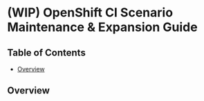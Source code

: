 # (WIP) OpenShift CI Scenario Maintenance & Expansion Guide<!-- omit from toc -->

## Table of Contents<!-- omit from toc -->
- [Overview](#overview)

## Overview